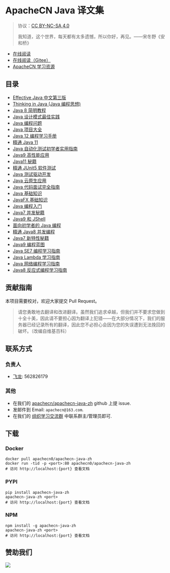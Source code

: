 # ApacheCN Java 译文集

> 协议：[CC BY-NC-SA 4.0](http://creativecommons.org/licenses/by-nc-sa/4.0/)
> 
> 我知道，这个世界，每天都有太多遗憾，所以你好，再见。——宋冬野《安和桥》

* [在线阅读](https://java.apachecn.org)
* [在线阅读（Gitee）](https://apachecn.gitee.io/apachecn-java-zh/)
* [ApacheCN 学习资源](http://docs.apachecn.org/)

## 目录

+   [Effective Java 中文第三版](docs/effective-java-3e-zh/SUMMARY.md)
+   [Thinking in Java (Java 编程思想)](docs/thinking-in-java-zh/SUMMARY.md)
+   [Java 8 简明教程](docs/modern-java-zh/REAMDE.md)
+   [Java 设计模式最佳实践](docs/design-pattern-best-prac-java/SUMMARY.md)
+   [Java 编程问题](docs/java-coding-prob/SUMMARY.md)
+   [Java 项目大全](docs/java-proj/SUMMARY.md)
+   [Java 12 编程学习手册](docs/learn-java12-prog/SUMMARY.md)
+   [精通 Java 11](docs/master-java11/SUMMARY.md)
+   [Java 自动化测试初学者实用指南](docs/handson-auto-test-java-beginners/SUMMARY.md)
+   [Java9 高性能应用](docs/high-perform-app-java9/SUMMARY.md)
+   [Java11 秘籍](docs/java11-cb/SUMMARY.md)
+   [精通 JUnit5 软件测试](docs/master-soft-test-junit5/SUMMARY.md)
+   [Java 测试驱动开发](docs/test-driven-java-dev/SUMMARY.md)
+   [Java 云原生应用](docs/cloud-native-app-java/SUMMARY.md)
+   [Java 代码面试完全指南](docs/comp-code-interview-guide-java/SUMMARY.md)
+   [Java 基础知识](docs/java-fund/SUMMARY.md)
+   [JavaFX 基础知识](docs/javafx-essential/SUMMARY.md)
+   [Java 编程入门](docs/intro-prog-java/SUMMARY.md)
+   [Java7 并发秘籍](docs/java7-concur-cb/SUMMARY.md)
+   [Java9 和 JShell](docs/java9-jshell/SUMMARY.md)
+   [面向初学者的 Java 编程](docs/java-prog-beginner/SUMMARY.md)
+   [精通 Java8 并发编程](docs/master-concur-prog-java8/SUMMARY.md)
+   [Java7 新特性秘籍](docs/java7-new-feat-cb/SUMMARY.md)
+   [Java9 编程蓝图](docs/java9-prog-blueprint/SUMMARY.md)
+   [Java SE7 编程学习指南](docs/java-se7-prog-study-guide/SUMMARY.md)
+   [Java Lambda 学习指南](docs/learn-java-lambda/SUMMARY.md)
+   [Java 网络编程学习指南](docs/learn-network-prog-java/SUMMARY.md)
+   [Java8 反应式编程学习指南](docs/learn-react-prog-java8/SUMMARY.md)

<!--
无需翻译：

Java9 编程示例（java9-prog-example）
-->

## 贡献指南

本项目需要校对，欢迎大家提交 Pull Request。

> 请您勇敢地去翻译和改进翻译。虽然我们追求卓越，但我们并不要求您做到十全十美，因此请不要担心因为翻译上犯错——在大部分情况下，我们的服务器已经记录所有的翻译，因此您不必担心会因为您的失误遭到无法挽回的破坏。（改编自维基百科）

## 联系方式

### 负责人

* [飞龙](https://github.com/wizardforcel): 562826179

### 其他

*   在我们的 [apachecn/apachecn-java-zh](https://github.com/apachecn/apachecn-java-zh) github 上提 issue.
*   发邮件到 Email: `apachecn@163.com`.
*   在我们的 [组织学习交流群](http://www.apachecn.org/organization/348.html) 中联系群主/管理员即可.

## 下载

### Docker

```
docker pull apachecn0/apachecn-java-zh
docker run -tid -p <port>:80 apachecn0/apachecn-java-zh
# 访问 http://localhost:{port} 查看文档
```

### PYPI

```
pip install apachecn-java-zh
apachecn-java-zh <port>
# 访问 http://localhost:{port} 查看文档
```

### NPM

```
npm install -g apachecn-java-zh
apachecn-java-zh <port>
# 访问 http://localhost:{port} 查看文档
```

## 赞助我们

![](http://data.apachecn.org/img/about/donate.jpg)
